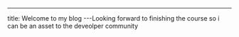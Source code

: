 ---
title: Welcome to my blog
---Looking forward to finishing the course
so i can be an asset to the deveolper community


